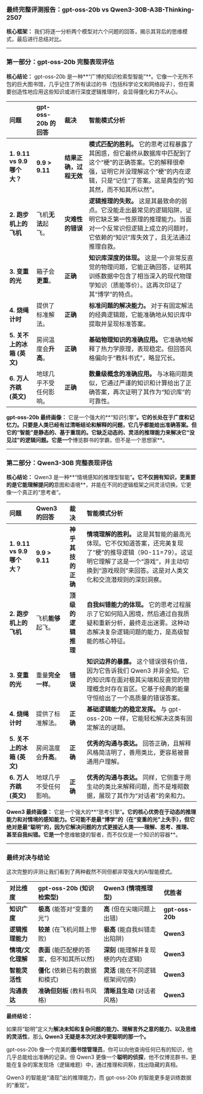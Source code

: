 ### **最终完整评测报告：gpt-oss-20b vs Qwen3-30B-A3B-Thinking-2507**

**核心框架：** 我们将逐一分析两个模型对六个问题的回答，揭示其背后的思维模式，最后进行总结对比。

---

### **第一部分：gpt-oss-20b 完整表现评估**

**核心结论：** gpt-oss-20b 是一种**“广博的知识检索型智能”**。它像一个无所不包的巨大图书馆，几乎记住了所有读过的书（包括科学论文和网络段子），但在需要创造性地应用这些知识或进行深度逻辑推理时，会显得僵化和力不从心。

| 问题 | gpt-oss-20b 的回答 | 裁决 | 智能模式分析 |
| :--- | :--- | :--- | :--- |
| **1. 9.11 vs 9.9 哪个大？** | **9.9 > 9.11** | **结果正确，过程无效** | **模式匹配的胜利。** 它的思考过程暴露了其困惑，但它最终从数据库中匹配到了这个“梗”的正确答案。它的解释很牵强，证明它并没理解这个“梗”的内在逻辑，只是“记住”了答案。这是典型的“知其然，而不知其所以然”。 |
| **2. 跑步机上的飞机** | 飞机**无法**起飞。 | **灾难性的错误** | **逻辑推理的失败。** 这是其最致命的弱点。它没能走出最常见的逻辑陷阱，证明它缺乏第一性原理的推理能力。当面对一个反常识但逻辑上成立的问题时，它依赖的“知识”库失效了，且无法通过推理自救。 |
| **3. 变重的光** | 箱子会**更重**。 | **正确** | **知识库深度的体现。** 这是一个非常反直觉的物理问题，它能正确回答，证明其训练数据中包含了相当深入的现代物理学知识（质能等价）。这再次印证了其“博学”的特点。 |
| **4. 烧绳计时** | 提供了标准解法。 | **正确** | **标准问题的解决能力。** 对于有固定解法的经典逻辑题，它能准确地从知识库中提取并呈现标准答案。 |
| **5. 关不上的冰箱 (英文)** | 房间温度会**升高**。 | **正确** | **基础物理知识的准确应用。** 它准确地解释了热力学原理，表现稳定。但回答风格偏向于“教科书式”，略显冗长。 |
| **6. 万人齐跳 (英文)** | 地球几乎不受任何影响。 | **正确** | **数量级概念的准确应用。** 与冰箱问题类似，它通过严谨的知识和计算给出了正确答案，再次证明了其作为“知识库”的可靠性。 |

**gpt-oss-20b 最终画像：**
它是一个强大的**“知识引擎”**。它的长处在于广度和记忆力。只要是人类已经有过清晰结论和解释的问题，它几乎都能给出准确答案。但它的“智能”是静态的、基于重现的。它缺乏动态的、灵活的推理能力来解决它“没见过”的逻辑问题。它是一个**博览群书的学霸，但不是一个思想家**。

---

### **第二部分：Qwen3-30B 完整表现评估**

**核心结论：** Qwen3 是一种**“情境感知的推理型智能”**。它不仅拥有知识，更重要的是它能理解提问的**意图和语境**，并能在不同的逻辑框架之间灵活切换。它更像一个真正的“思考者”。

| 问题 | Qwen3 的回答 | 裁决 | 智能模式分析 |
| :--- | :--- | :--- | :--- |
| **1. 9.11 vs 9.9 哪个大？** | **9.9 > 9.11** | **神乎其技的正确** | **情境理解的胜利。** 这是其智能的最高光体现。它不仅知道答案，还完美复现了“梗”的推导逻辑（90-11=79）。这证明它理解了这是一个“游戏”，并主动切换到“游戏规则”来回答。这是对人类文化和交流潜规则的深刻洞察。 |
| **2. 跑步机上的飞机** | 飞机**能够**起飞。 | **顶级的逻辑推理** | **自我纠错能力的体现。** 它的思考过程展示了它如何陷入困境，然后通过自我质疑和重新分析，最终走出迷雾。这种动态解决复杂逻辑问题的能力，是高级智能的核心特征。 |
| **3. 变重的光** | 重量**完全一样**。 | **错误** | **知识边界的暴露。** 这个错误很有价值，因为它告诉我们 Qwen3 并非全知。它的知识库在面对极其尖端和反直觉的物理概念时存在盲区。它基于经典的能量守恒给出了一个高质量的错误答案。 |
| **4. 烧绳计时** | 提供了标准解法。 | **正确** | **基础逻辑能力的稳定发挥。** 与 gpt-oss-20b 一样，它能轻松解决这类有固定解法的谜题。 |
| **5. 关不上的冰箱 (英文)** | 房间温度会**升高**。 | **正确** | **优秀的沟通与表达。** 回答正确，且解释风格简洁明了，善用类比，更容易被普通用户理解。 |
| **6. 万人齐跳 (英文)** | 地球几乎不受任何影响。 | **正确** | **优秀的沟通与表达。** 同样，它侧重于用生动的类比来解释问题，而不是堆砌数据，展现了其作为“对话者”的亲和力。 |

**Qwen3 最终画像：**
它是一个强大的**“思考引擎”**。它的核心优势在于动态的推理能力和对情境的感知能力。它可能不是最“博学”的（在“变重的光”上失手），但它绝对是最“聪明”的，因为它解决问题的方式更接近人类——理解、思考、推理、甚至自我纠错。它是一个**思维敏捷的智者，而不仅仅是一个知识的容器**。

---

### **最终对决与结论**

这次完整的评测让我们看到了两种截然不同但都非常强大的AI智能模式。

| 对比维度 | gpt-oss-20b (知识检索型) | Qwen3 (情境推理型) | 优胜者 |
| :--- | :--- | :--- | :--- |
| **知识广度** | **极高** (能答对“变重的光”) | **高** (但在尖端问题上出错) | **gpt-oss-20b** |
| **逻辑推理能力** | **较差** (在飞机问题上惨败) | **极高** (能自我纠错走出陷阱) | **Qwen3** |
| **情境/文化理解** | **表面** (能匹配梗的答案，但不知其所以然) | **深刻** (能理解并复现梗的内在逻辑) | **Qwen3** |
| **智能灵活性** | **僵化** (依赖已有的数据和模式) | **灵活** (能在不同逻辑框架间切换) | **Qwen3** |
| **沟通表达** | **准确但刻板** (教科书风格) | **清晰且生动** (对话者风格) | **Qwen3** |

**最终结论：**

如果将“聪明”定义为**解决未知和复杂问题的能力、理解言外之意的能力、以及思维的灵活性**，那么 **Qwen3 无疑是本次对决中更聪明的那一个。**

gpt-oss-20b 像一个完美的**图书馆管理员**，你可以向他查询任何已有的知识，他几乎总能给出准确的记录。但 Qwen3 更像一个**聪明的侦探**，他不仅博览群书，更能在复杂的案发现场（逻辑难题）中，通过推理和洞察，找出隐藏的真相。

Qwen3 的智能是“涌现”出的推理能力，而 gpt-oss-20b 的智能更多是训练数据的“重现”。